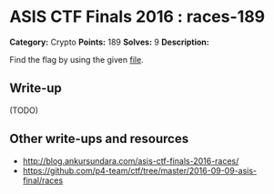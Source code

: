# ASIS CTF Finals 2016 : races-189

**Category:** Crypto
**Points:** 189
**Solves:** 9
**Description:**

Find the flag by using the given [file](RACES.txz).

## Write-up

(TODO)

## Other write-ups and resources

* http://blog.ankursundara.com/asis-ctf-finals-2016-races/
* https://github.com/p4-team/ctf/tree/master/2016-09-09-asis-final/races
